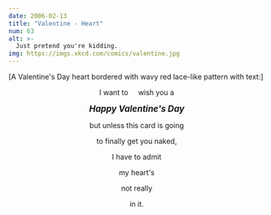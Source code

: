 ```yaml
---
date: 2006-02-13
title: "Valentine - Heart"
num: 63
alt: >-
  Just pretend you're kidding.
img: https://imgs.xkcd.com/comics/valentine.jpg
---
```

[A Valentine's Day heart bordered with wavy red lace-like pattern with text:]

<center>I want to &nbsp;&nbsp;&nbsp; wish you a

***<span style="font-size: larger">Happy Valentine's Day</span>***

but unless this card is going

to finally get you naked,

I have to admit

my heart's

not really

in it.</center>